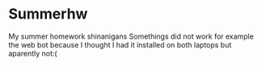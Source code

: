 # Summerhw
My summer homework shinanigans
Somethings did not work for example the web bot because I thought I had it installed on both laptops but aparently not:(
